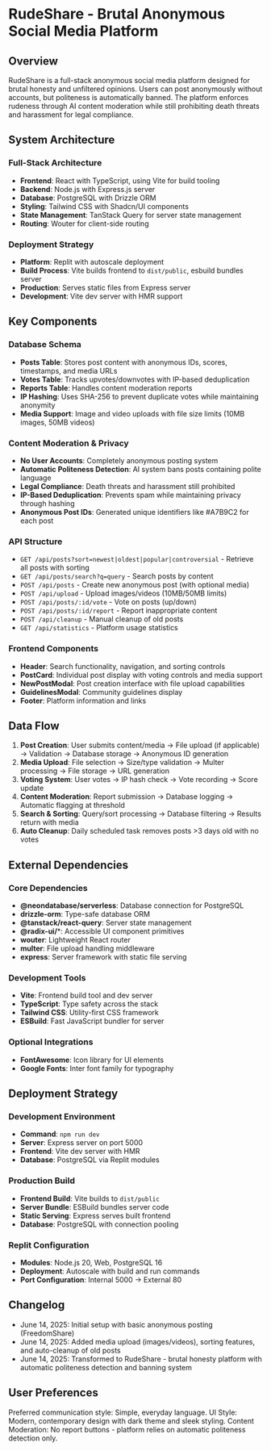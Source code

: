 # RudeShare - Brutal Anonymous Social Media Platform

## Overview

RudeShare is a full-stack anonymous social media platform designed for brutal honesty and unfiltered opinions. Users can post anonymously without accounts, but politeness is automatically banned. The platform enforces rudeness through AI content moderation while still prohibiting death threats and harassment for legal compliance.

## System Architecture

### Full-Stack Architecture
- **Frontend**: React with TypeScript, using Vite for build tooling
- **Backend**: Node.js with Express.js server
- **Database**: PostgreSQL with Drizzle ORM
- **Styling**: Tailwind CSS with Shadcn/UI components
- **State Management**: TanStack Query for server state management
- **Routing**: Wouter for client-side routing

### Deployment Strategy
- **Platform**: Replit with autoscale deployment
- **Build Process**: Vite builds frontend to `dist/public`, esbuild bundles server
- **Production**: Serves static files from Express server
- **Development**: Vite dev server with HMR support

## Key Components

### Database Schema
- **Posts Table**: Stores post content with anonymous IDs, scores, timestamps, and media URLs
- **Votes Table**: Tracks upvotes/downvotes with IP-based deduplication
- **Reports Table**: Handles content moderation reports
- **IP Hashing**: Uses SHA-256 to prevent duplicate votes while maintaining anonymity
- **Media Support**: Image and video uploads with file size limits (10MB images, 50MB videos)

### Content Moderation & Privacy
- **No User Accounts**: Completely anonymous posting system
- **Automatic Politeness Detection**: AI system bans posts containing polite language
- **Legal Compliance**: Death threats and harassment still prohibited
- **IP-Based Deduplication**: Prevents spam while maintaining privacy through hashing
- **Anonymous Post IDs**: Generated unique identifiers like #A7B9C2 for each post

### API Structure
- `GET /api/posts?sort=newest|oldest|popular|controversial` - Retrieve all posts with sorting
- `GET /api/posts/search?q=query` - Search posts by content
- `POST /api/posts` - Create new anonymous post (with optional media)
- `POST /api/upload` - Upload images/videos (10MB/50MB limits)
- `POST /api/posts/:id/vote` - Vote on posts (up/down)
- `POST /api/posts/:id/report` - Report inappropriate content
- `POST /api/cleanup` - Manual cleanup of old posts
- `GET /api/statistics` - Platform usage statistics

### Frontend Components
- **Header**: Search functionality, navigation, and sorting controls
- **PostCard**: Individual post display with voting controls and media support
- **NewPostModal**: Post creation interface with file upload capabilities
- **GuidelinesModal**: Community guidelines display
- **Footer**: Platform information and links

## Data Flow

1. **Post Creation**: User submits content/media → File upload (if applicable) → Validation → Database storage → Anonymous ID generation
2. **Media Upload**: File selection → Size/type validation → Multer processing → File storage → URL generation
3. **Voting System**: User votes → IP hash check → Vote recording → Score update
4. **Content Moderation**: Report submission → Database logging → Automatic flagging at threshold
5. **Search & Sorting**: Query/sort processing → Database filtering → Results return with media
6. **Auto Cleanup**: Daily scheduled task removes posts >3 days old with no votes

## External Dependencies

### Core Dependencies
- **@neondatabase/serverless**: Database connection for PostgreSQL
- **drizzle-orm**: Type-safe database ORM
- **@tanstack/react-query**: Server state management
- **@radix-ui/***: Accessible UI component primitives
- **wouter**: Lightweight React router
- **multer**: File upload handling middleware
- **express**: Server framework with static file serving

### Development Tools
- **Vite**: Frontend build tool and dev server
- **TypeScript**: Type safety across the stack
- **Tailwind CSS**: Utility-first CSS framework
- **ESBuild**: Fast JavaScript bundler for server

### Optional Integrations
- **FontAwesome**: Icon library for UI elements
- **Google Fonts**: Inter font family for typography

## Deployment Strategy

### Development Environment
- **Command**: `npm run dev`
- **Server**: Express server on port 5000
- **Frontend**: Vite dev server with HMR
- **Database**: PostgreSQL via Replit modules

### Production Build
- **Frontend Build**: Vite builds to `dist/public`
- **Server Bundle**: ESBuild bundles server code
- **Static Serving**: Express serves built frontend
- **Database**: PostgreSQL with connection pooling

### Replit Configuration
- **Modules**: Node.js 20, Web, PostgreSQL 16
- **Deployment**: Autoscale with build and run commands
- **Port Configuration**: Internal 5000 → External 80

## Changelog
- June 14, 2025: Initial setup with basic anonymous posting (FreedomShare)
- June 14, 2025: Added media upload (images/videos), sorting features, and auto-cleanup of old posts
- June 14, 2025: Transformed to RudeShare - brutal honesty platform with automatic politeness detection and banning system

## User Preferences

Preferred communication style: Simple, everyday language.
UI Style: Modern, contemporary design with dark theme and sleek styling.
Content Moderation: No report buttons - platform relies on automatic politeness detection only.